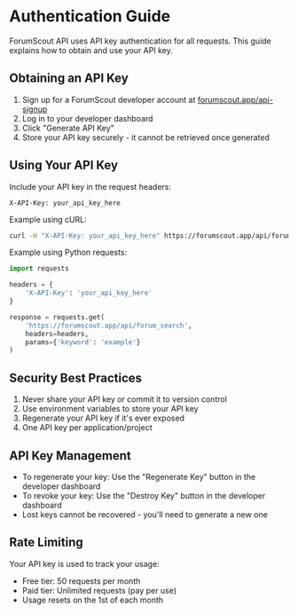 # Authentication Guide

ForumScout API uses API key authentication for all requests. This guide explains how to obtain and use your API key.

## Obtaining an API Key

1. Sign up for a ForumScout developer account at [forumscout.app/api-signup](https://forumscout.app/api-signup)
2. Log in to your developer dashboard
3. Click "Generate API Key"
4. Store your API key securely - it cannot be retrieved once generated

## Using Your API Key

Include your API key in the request headers:

```http
X-API-Key: your_api_key_here
```

Example using cURL:
```bash
curl -H "X-API-Key: your_api_key_here" https://forumscout.app/api/forum_search?keyword=example
```

Example using Python requests:
```python
import requests

headers = {
    'X-API-Key': 'your_api_key_here'
}

response = requests.get(
    'https://forumscout.app/api/forum_search',
    headers=headers,
    params={'keyword': 'example'}
)
```

## Security Best Practices

1. Never share your API key or commit it to version control
2. Use environment variables to store your API key
3. Regenerate your API key if it's ever exposed
4. One API key per application/project

## API Key Management

- To regenerate your key: Use the "Regenerate Key" button in the developer dashboard
- To revoke your key: Use the "Destroy Key" button in the developer dashboard
- Lost keys cannot be recovered - you'll need to generate a new one

## Rate Limiting

Your API key is used to track your usage:
- Free tier: 50 requests per month
- Paid tier: Unlimited requests (pay per use)
- Usage resets on the 1st of each month 
